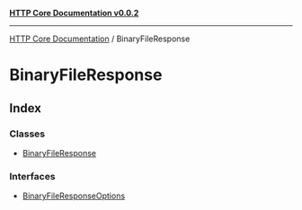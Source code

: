 [**HTTP Core Documentation v0.0.2**](../README.md)

***

[HTTP Core Documentation](../modules.md) / BinaryFileResponse

# BinaryFileResponse

## Index

### Classes

- [BinaryFileResponse](classes/BinaryFileResponse.md)

### Interfaces

- [BinaryFileResponseOptions](interfaces/BinaryFileResponseOptions.md)
